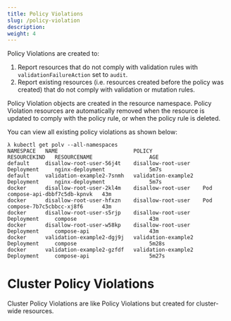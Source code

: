 ```yaml
---
title: Policy Violations
slug: /policy-violation
description: 
weight: 4
---
```


Policy Violations are created to:
1. Report resources that do not comply with validation rules with `validationFailureAction` set to `audit`.
2. Report existing resources (i.e. resources created before the policy was created) that do not comply with validation or mutation rules.

Policy Violation objects are created in the resource namespace. Policy Violation resources are automatically removed when the resource is updated to comply with the policy rule, or when the policy rule is deleted. 

You can view all existing policy violations as shown below:

````
λ kubectl get polv --all-namespaces
NAMESPACE   NAME                        POLICY                RESOURCEKIND   RESOURCENAME                  AGE
default     disallow-root-user-56j4t    disallow-root-user    Deployment     nginx-deployment              5m7s
default     validation-example2-7snmh   validation-example2   Deployment     nginx-deployment              5m7s
docker      disallow-root-user-2kl4m    disallow-root-user    Pod            compose-api-dbbf7c5db-kpnvk   43m
docker      disallow-root-user-hfxzn    disallow-root-user    Pod            compose-7b7c5cbbcc-xj8f6      43m
docker      disallow-root-user-s5rjp    disallow-root-user    Deployment     compose                       43m
docker      disallow-root-user-w58kp    disallow-root-user    Deployment     compose-api                   43m
docker      validation-example2-dgj9j   validation-example2   Deployment     compose                       5m28s
docker      validation-example2-gzfdf   validation-example2   Deployment     compose-api                   5m27s
````

# Cluster Policy Violations

Cluster Policy Violations are like Policy Violations but created for cluster-wide resources.
